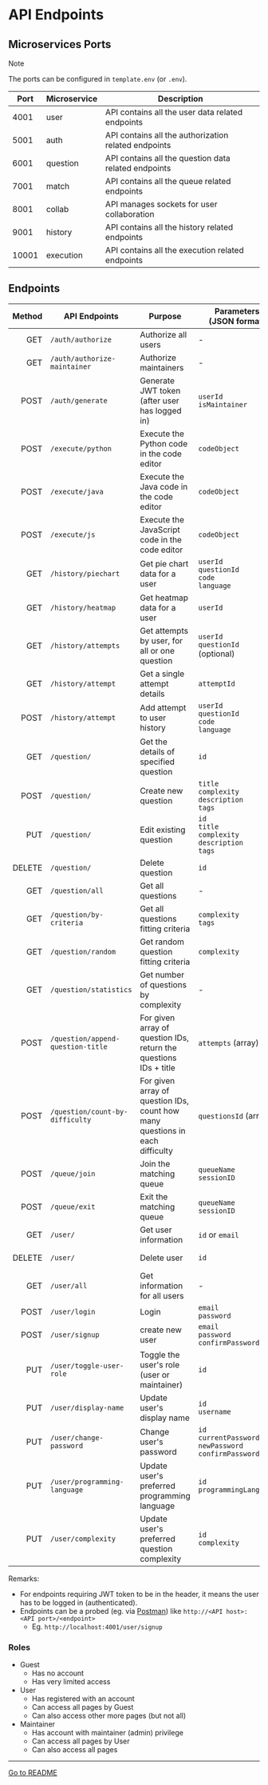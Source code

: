 # API Endpoints

## Microservices Ports

> [!NOTE]
> The ports can be configured in `template.env` (or `.env`).

| Port  | Microservice | Description                                          |
|-------|--------------|------------------------------------------------------|
| 4001  | user         | API contains all the user data related endpoints     |
| 5001  | auth         | API contains all the authorization related endpoints |
| 6001  | question     | API contains all the question data related endpoints |
| 7001  | match        | API contains all the queue related endpoints         |
| 8001  | collab       | API manages sockets for user collaboration           |
| 9001  | history      | API contains all the history related endpoints       |
| 10001 | execution    | API contains all the execution related endpoints     |

## Endpoints

| Method | API Endpoints                | Purpose                                         | Parameters <br> (JSON format)                                         | Header Contains | [Roles](#roles) |
|-------:|------------------------------|-------------------------------------------------|-----------------------------------------------------------------------|-----------------|-----------------|
| GET    | `/auth/authorize`            | Authorize all users                             | -                                                                     | JWT token       | User            |
| GET    | `/auth/authorize-maintainer` | Authorize maintainers                           | -                                                                     | JWT token       | Maintainer      |
| POST   | `/auth/generate`             | Generate JWT token (after user has logged in)   | `userId` <br> `isMaintainer`                                          | -               | Guest           |
| POST   | `/execute/python`            | Execute the Python code in the code editor      | `codeObject`                                                          | -               | User            |
| POST   | `/execute/java`              | Execute the Java code in the code editor        | `codeObject`                                                          | -               | User            |
| POST   | `/execute/js`                | Execute the JavaScript code in the code editor  | `codeObject`                                                          | -               | User            |
| GET    | `/history/piechart`          | Get pie chart data for a user                   | `userId` <br> `questionId` <br> `code` <br> `language`                | JWT token       | User            |
| GET    | `/history/heatmap`           | Get heatmap data for a user                     | `userId`                                                              | JWT token       | User            |
| GET    | `/history/attempts`          | Get attempts by user, for all or one question   | `userId` <br> `questionId` (optional)                                 | JWT token       | User            |
| GET    | `/history/attempt`           | Get a single attempt details                    | `attemptId`                                                           | JWT token       | User            |
| POST   | `/history/attempt`           | Add attempt to user history                     | `userId` <br> `questionId` <br> `code` <br> `language`                | JWT token       | User            |
| GET    | `/question/`                 | Get the details of specified question           | `id`                                                                  | JWT token       | User            |
| POST   | `/question/`                 | Create new question                             | `title` <br> `complexity` <br> `description` <br> `tags`              | JWT token       | Maintainer      |
| PUT    | `/question/`                 | Edit existing question                          | `id` <br> `title` <br> `complexity` <br> `description` <br> `tags`    | JWT token       | Maintainer      |
| DELETE | `/question/`                 | Delete question                                 | `id`                                                                  | JWT token       | Maintainer      |
| GET    | `/question/all`              | Get all questions                               | -                                                                     | JWT token       | User            |
| GET    | `/question/by-criteria`      | Get all questions fitting criteria              | `complexity` <br> `tags`                                              | JWT token       | User            |
| GET    | `/question/random`           | Get random question fitting criteria            | `complexity`                                                          | JWT token       | User            |
| GET    | `/question/statistics`       | Get number of questions by complexity           | -                                                                     | JWT token       | User            |
| POST   | `/question/append-question-title` | For given array of question IDs, <br> return the questions IDs + title | `attempts` (array)                        | JWT token       | User            |
| POST   | `/question/count-by-difficulty` | For given array of question IDs, <br> count how many questions in each difficulty   | `questionsId` (array)          | JWT token       | User            |
| POST   | `/queue/join`                | Join the matching queue                         | `queueName` <br> `sessionID`                                          | JWT token       | User            |
| POST   | `/queue/exit`                | Exit the matching queue                         | `queueName` <br> `sessionID`                                          | JWT token       | User            |
| GET    | `/user/`                     | Get user information                            | `id` or `email`                                                       | JWT token       | User            |
| DELETE | `/user/`                     | Delete user                                     | `id`                                                                  | JWT token       | User            |
| GET    | `/user/all`                  | Get information for all users                   | -                                                                     | JWT token       | Maintainer      |
| POST   | `/user/login`                | Login                                           | `email` <br> `password`                                               | -               | Guest           |
| POST   | `/user/signup`               | create new user                                 | `email` <br> `password` <br> `confirmPassword`                        | -               | Guest           | 
| PUT    | `/user/toggle-user-role`     | Toggle the user's role (user or maintainer)     | `id`                                                                  | JWT token       | Maintainer      |
| PUT    | `/user/display-name`         | Update user's display name                      | `id` <br> `username`                                                  | JWT token       | User            |
| PUT    | `/user/change-password`      | Change user's password                          | `id` <br> `currentPassword` <br> `newPassword` <br> `confirmPassword` | JWT token       | User            |
| PUT    | `/user/programming-language` | Update user's preferred programming language    | `id` <br> `programmingLanguage`                                       | JWT token       | User            |
| PUT    | `/user/complexity`           | Update user's preferred question complexity     | `id` <br> `complexity`                                                | JWT token       | User            |

Remarks:

- For endpoints requiring JWT token to be in the header, it means the user has to be logged in (authenticated).
- Endpoints can be a probed (eg. via [Postman](https://www.postman.com/downloads/)) like `http://<API host>:<API port>/<endpoint>`
  - Eg. `http://localhost:4001/user/signup`

### Roles
- Guest
  - Has no account
  - Has very limited access
- User
  - Has registered with an account
  - Can access all pages by Guest
  - Can also access other more pages (but not all)
- Maintainer
  - Has account with maintainer (admin) privilege
  - Can access all pages by User
  - Can also access all pages

---

[Go to README](../README.md)
